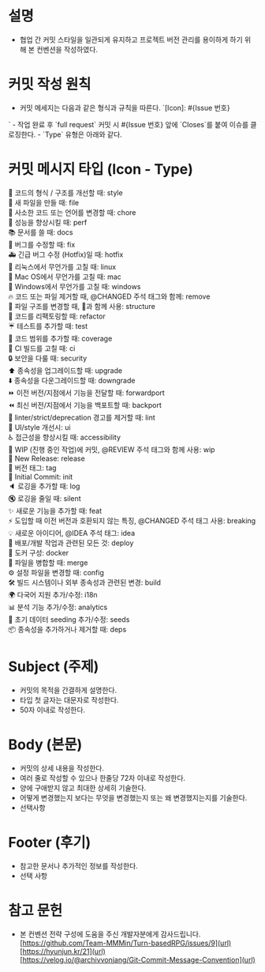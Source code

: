 # 설명 
- 협업 간 커밋 스타일을 일관되게 유지하고 프로젝트 버전 관리를 용이하게 하기 위해 본 컨벤션을 작성하였다. 

# 커밋 작성 원칙 
- 커밋 메세지는 다음과 같은 형식과 규칙을 따른다. 
`[Icon]<type>: #{Issue 번호} <subject>
<body>
<BLANK LINE>
<footer>`
- 작업 완료 후 `full request` 커밋 시 #{Issue 번호} 앞에 `Closes`를 붙여 이슈를 클로징한다. 
- `Type` 유형은 아래와 같다. 

# 커밋 메시지 타입 (Icon - Type)

🎨 코드의 형식 / 구조를 개선할 때: style  
📰 새 파일을 만들 때: file  
📝 사소한 코드 또는 언어를 변경할 때: chore  
🐎 성능을 향상시킬 때: perf  
📚 문서를 쓸 때: docs  
🐛 버그를 수정할 때: fix  
🚑 긴급 버그 수정 (Hotfix)일 때: hotfix  
🐧 리눅스에서 무언가를 고칠 때: linux  
🍎 Mac OS에서 무언가를 고칠 때: mac  
🏁 Windows에서 무언가를 고칠 때: windows  
🔥 코드 또는 파일 제거할 때, @CHANGED 주석 태그와 함께: remove  
🚜 파일 구조를 변경할 때, 🎨과 함께 사용: structure  
🔨 코드를 리팩토링할 때: refactor  
☔️ 테스트를 추가할 때: test  
🔬 코드 범위를 추가할 때: coverage  
💚 CI 빌드를 고칠 때: ci  
🔒 보안을 다룰 때: security  
⬆️ 종속성을 업그레이드할 때: upgrade  
⬇️ 종속성을 다운그레이드할 때: downgrade  
⏩ 이전 버전/지점에서 기능을 전달할 때: forwardport  
⏪ 최신 버전/지점에서 기능을 백포트할 때: backport  
👕 linter/strict/deprecation 경고를 제거할 때: lint  
💄 UI/style 개선시: ui  
♿️ 접근성을 향상시킬 때: accessibility  
🚧 WIP (진행 중인 작업)에 커밋, @REVIEW 주석 태그와 함께 사용: wip  
💎 New Release: release  
🔖 버전 태그: tag  
🎉 Initial Commit: init  
🔈 로깅을 추가할 때: log  
🔇 로깅을 줄일 때: silent  
✨ 새로운 기능을 추가할 때: feat  
⚡️ 도입할 때 이전 버전과 호환되지 않는 특징, @CHANGED 주석 태그 사용: breaking  
💡 새로운 아이디어, @IDEA 주석 태그: idea  
🚀 배포/개발 작업과 관련된 모든 것: deploy  
🐳 도커 구성: docker  
🤝 파일을 병합할 때: merge  
⚙️ 설정 파일을 변경할 때: config  
🛠️ 빌드 시스템이나 외부 종속성과 관련된 변경: build  
🌍 다국어 지원 추가/수정: i18n  
📊 분석 기능 추가/수정: analytics  
🌱 초기 데이터 seeding 추가/수정: seeds  
📦 종속성을 추가하거나 제거할 때: deps  

# Subject (주제)
- 커밋의 목적을 간결하게 설명한다.
- 타입 첫 글자는 대문자로 작성한다.
- 50자 이내로 작성한다.

# Body (본문)
- 커밋의 상세 내용을 작성한다.
- 여러 줄로 작성할 수 있으나 한줄당 72자 이내로 작성한다. 
- 양에 구애받지 않고 최대한 상세히 기술한다. 
- 어떻게 변경했는지 보다는 무엇을 변경했는지 또는 왜 변경했지는지를 기술한다. 
- 선택사항 

# Footer (후기)
- 참고한 문서나 추가적인 정보를 작성한다.
- 선택 사항

# 참고 문헌
- 본 컨벤션 전략 구성에 도움을 주신 개발자분에게 감사드립니다.  
[https://github.com/Team-MMMin/Turn-basedRPG/issues/9](url)  
[https://hyunjun.kr/21](url)  
[https://velog.io/@archivvonjang/Git-Commit-Message-Convention](url)  